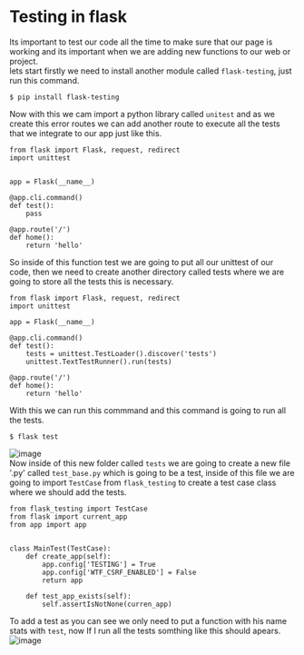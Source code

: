 # Testing in flask
Its important to test our code all the time to make sure that our page is working and its important when we are adding new functions to our web or project.<br />
lets start firstly we need to install another module called `flask-testing`, just run this command.
```
$ pip install flask-testing
```
Now with this we cam import a python library called `unitest` and as we create this error routes we can add another route to execute all the tests that we integrate to our app just like this.
```
from flask import Flask, request, redirect
import unittest


app = Flask(__name__)

@app.cli.command()
def test():
    pass

@app.route('/')
def home():
    return 'hello'
```
So inside of this function test we are going to put all our unittest of our code, then we need to create another directory called tests where we are going to store all the tests this is necessary.
```
from flask import Flask, request, redirect
import unittest

app = Flask(__name__)

@app.cli.command()
def test():
    tests = unittest.TestLoader().discover('tests')
    unittest.TextTestRunner().run(tests)

@app.route('/')
def home():
    return 'hello'
```
With this we can run this commmand and this command is going to run all the tests.
```
$ flask test
```
![image](https://user-images.githubusercontent.com/66882463/173676393-811f0680-12d9-4212-9191-513d52af7b3b.png)<br />
Now inside of this new folder called `tests` we are going to create a new file '.py' called `test_base.py` which is going to be a test, inside of this file we are going to import `TestCase` from `flask_testing` to create a test case class where we should add the tests.
```
from flask_testing import TestCase
from flask import current_app
from app import app


class MainTest(TestCase):
    def create_app(self):
        app.config['TESTING'] = True
        app.config['WTF_CSRF_ENABLED'] = False
        return app

    def test_app_exists(self):
        self.assertIsNotNone(curren_app)
```
To add a test as you can see we only need to put a function with his name stats with `test`, now If I run all the tests somthing like this should apears.<br />
![image](https://user-images.githubusercontent.com/66882463/173678337-c2835e18-7776-45af-90b8-1c8871f2c736.png)

